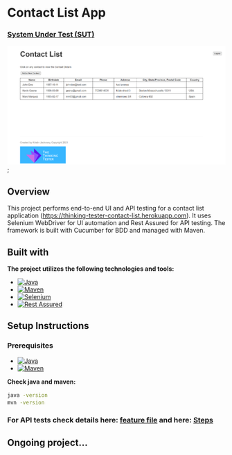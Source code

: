 # Contact List App

### [System Under Test (SUT)](https://thinking-tester-contact-list.herokuapp.com)
<img src="contacts.png" alt="sut.png" width="700"/>;

## Overview
This project performs end-to-end UI and API testing for a contact list application (https://thinking-tester-contact-list.herokuapp.com). It uses Selenium WebDriver for UI automation and Rest Assured for API testing. 
The framework is built with Cucumber for BDD and managed with Maven.


## Built with
**The project utilizes the following technologies and tools:**
* [![Java][Java]][java-url]
* [![Maven][Maven]][maven.url]
* [![Selenium][Selenium]][selenium-url]
* [![Rest Assured][Rest Assured]][restassured-url]

## Setup Instructions
### Prerequisites
* [![Java][Java]][java-url]
* [![Maven][Maven]][maven.url]

**Check java and maven:**
```bash
java -version
mvn -version
```
### For API tests check details here: [feature file](src/test/java/API/Features) and here: [Steps](src/test/java/API/StepDefinitions)

## Ongoing project...

[Java]:https://img.shields.io/badge/Java-ED8B00?style=for-the-badge&logo=openjdk&logoColor=white
[java-url]:https://www.oracle.com/java/technologies/javase/jdk21-archive-downloads.html
[Maven]:https://img.shields.io/badge/-maven-FFA500?style=for-the-badge&logo=selenium&logoColor=white
[maven.url]: https://maven.apache.org/download.cgi
[Docker]:https://img.shields.io/badge/-docker-white?style=for-the-badge&logo=docker&logoColor=blue
[docker-url]:https://www.docker.com/products/docker-desktop/
[Selenium]: https://img.shields.io/badge/-selenium-CB02A?style=for-the-badge&logo=selenium&logoColor=white
[selenium-url]: https://www.selenium.dev/
[Rest Assured]: https://img.shields.io/badge/-rest%20assured-000000?style=for-the-badge&logo=restassured&logoColor=4CAF50
[restassured-url]:https://rest-assured.io/



